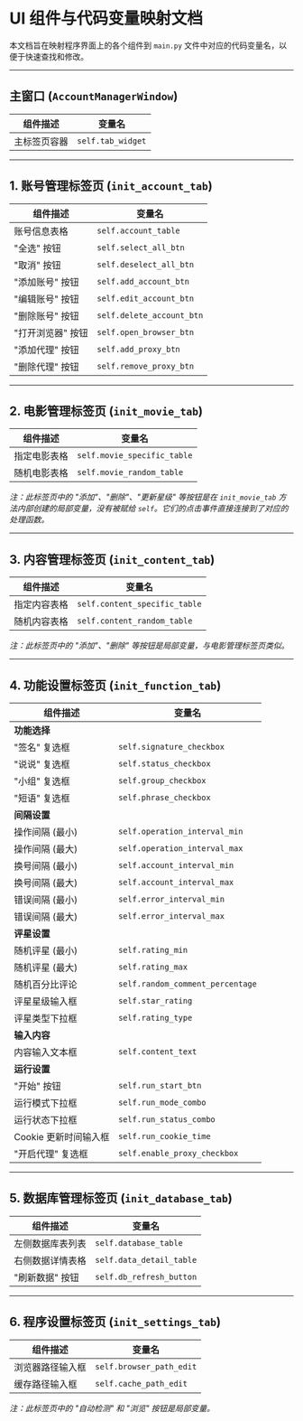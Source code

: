 # UI 组件与代码变量映射文档

本文档旨在映射程序界面上的各个组件到 `main.py` 文件中对应的代码变量名，以便于快速查找和修改。

---

## 主窗口 (`AccountManagerWindow`)

| 组件描述 | 变量名 |
| --- | --- |
| 主标签页容器 | `self.tab_widget` |

---

## 1. 账号管理标签页 (`init_account_tab`)

| 组件描述 | 变量名 |
| --- | --- |
| 账号信息表格 | `self.account_table` |
| "全选" 按钮 | `self.select_all_btn` |
| "取消" 按钮 | `self.deselect_all_btn` |
| "添加账号" 按钮 | `self.add_account_btn` |
| "编辑账号" 按钮 | `self.edit_account_btn` |
| "删除账号" 按钮 | `self.delete_account_btn` |
| "打开浏览器" 按钮 | `self.open_browser_btn` |
| "添加代理" 按钮 | `self.add_proxy_btn` |
| "删除代理" 按钮 | `self.remove_proxy_btn` |

---

## 2. 电影管理标签页 (`init_movie_tab`)

| 组件描述 | 变量名 |
| --- | --- |
| 指定电影表格 | `self.movie_specific_table` |
| 随机电影表格 | `self.movie_random_table` |

*注：此标签页中的 "添加"、"删除"、"更新星级" 等按钮是在 `init_movie_tab` 方法内部创建的局部变量，没有被赋给 `self`。它们的点击事件直接连接到了对应的处理函数。*

---

## 3. 内容管理标签页 (`init_content_tab`)

| 组件描述 | 变量名 |
| --- | --- |
| 指定内容表格 | `self.content_specific_table` |
| 随机内容表格 | `self.content_random_table` |

*注：此标签页中的 "添加"、"删除" 等按钮是局部变量，与电影管理标签页类似。*

---

## 4. 功能设置标签页 (`init_function_tab`)

| 组件描述 | 变量名 |
| --- | --- |
| **功能选择** | |
| "签名" 复选框 | `self.signature_checkbox` |
| "说说" 复选框 | `self.status_checkbox` |
| "小组" 复选框 | `self.group_checkbox` |
| "短语" 复选框 | `self.phrase_checkbox` |
| **间隔设置** | |
| 操作间隔 (最小) | `self.operation_interval_min` |
| 操作间隔 (最大) | `self.operation_interval_max` |
| 换号间隔 (最小) | `self.account_interval_min` |
| 换号间隔 (最大) | `self.account_interval_max` |
| 错误间隔 (最小) | `self.error_interval_min` |
| 错误间隔 (最大) | `self.error_interval_max` |
| **评星设置** | |
| 随机评星 (最小) | `self.rating_min` |
| 随机评星 (最大) | `self.rating_max` |
| 随机百分比评论 | `self.random_comment_percentage` |
| 评星星级输入框 | `self.star_rating` |
| 评星类型下拉框 | `self.rating_type` |
| **输入内容** | |
| 内容输入文本框 | `self.content_text` |
| **运行设置** | |
| "开始" 按钮 | `self.run_start_btn` |
| 运行模式下拉框 | `self.run_mode_combo` |
| 运行状态下拉框 | `self.run_status_combo` |
| Cookie 更新时间输入框 | `self.run_cookie_time` |
| "开启代理" 复选框 | `self.enable_proxy_checkbox` |

---

## 5. 数据库管理标签页 (`init_database_tab`)

| 组件描述 | 变量名 |
| --- | --- |
| 左侧数据库表列表 | `self.database_table` |
| 右侧数据详情表格 | `self.data_detail_table` |
| "刷新数据" 按钮 | `self.db_refresh_button` |

---

## 6. 程序设置标签页 (`init_settings_tab`)

| 组件描述 | 变量名 |
| --- | --- |
| 浏览器路径输入框 | `self.browser_path_edit` |
| 缓存路径输入框 | `self.cache_path_edit` |

*注：此标签页中的 "自动检测" 和 "浏览" 按钮是局部变量。*

